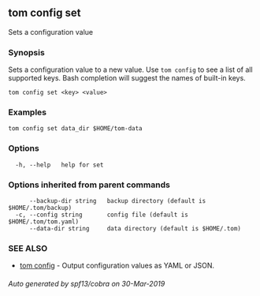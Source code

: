 ## tom config set

Sets a configuration value

### Synopsis

Sets a configuration value to a new value. Use `tom config` to see a list of all supported keys. Bash completion will suggest the names of built-in keys.

```
tom config set <key> <value>
```

### Examples

```
tom config set data_dir $HOME/tom-data
```

### Options

```
  -h, --help   help for set
```

### Options inherited from parent commands

```
      --backup-dir string   backup directory (default is $HOME/.tom/backup)
  -c, --config string       config file (default is $HOME/.tom/tom.yaml)
      --data-dir string     data directory (default is $HOME/.tom)
```

### SEE ALSO

* [tom config](tom_config.md)	 - Output configuration values as YAML or JSON.

###### Auto generated by spf13/cobra on 30-Mar-2019
